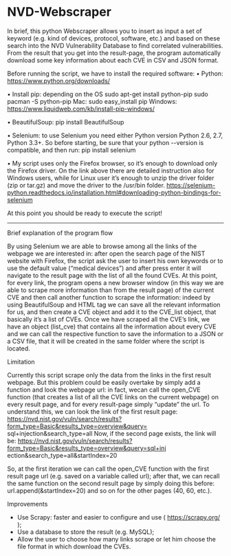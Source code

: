# NVD-Webscraper

In brief, this python Webscraper allows you to insert as input a set of keyword (e.g. kind of devices, protocol, software, etc.) and based on these search into the NVD Vulnerability Database to find correlated vulnerabilities.
From the result that you get into the result-page, the program automatically download some key information about each CVE in CSV and JSON format.

Before running the script, we have to install the required software:
  • Python: https://www.python.org/downloads/

  • Install pip: depending on the OS
      sudo apt-get install python-pip
      sudo pacman -S python-pip
      Mac: sudo easy_install pip
      Windows: https://www.liquidweb.com/kb/install-pip-windows/
      
  • BeautifulSoup: pip install BeautifulSoup
  
  • Selenium: to use Selenium you need either Python version Python 2.6, 2.7, Python 3.3+. So
    before starting, be sure that your python --version is compatible, and then run:
      pip install selenium

  • My script uses only the Firefox browser, so it’s enough to download only the Firefox driver.
  On the link above there are detailed instruction also for Windows users, while for Linux
  user it’s enough to unzip the driver folder (zip or tar.gz) and move the driver to the /usr/bin
  folder.
https://selenium-python.readthedocs.io/installation.html#downloading-python-bindings-for-selenium

At this point you should be ready to execute the script!

---------------------------------------------

Brief explanation of the program flow

By using Selenium we are able to browse among all the links of the webpage we are interested in: after open the search page of the NIST website with Firefox, the script ask the user to insert his own keywords or to use the default value (“medical devices”) and after press enter it will navigate to the result page with the list of all the found CVEs.
At this point, for every link, the program opens a new browser window (in this way we are able to scrape more information than from the result page) of the current CVE and then call another function to scrape the information: indeed by using BeautifulSoup and HTML tag we can save all the relevant information for us, and then create a CVE object and add it to the CVE_list object, that basically it’s a list of CVEs.
Once we have scraped all the CVE’s link, we have an object (list_cve) that contains all the information about every CVE and we can call the respective function to save the information to a JSON or a CSV file, that it will be created in the same folder where the script is located.


Limitation

Currently this script scrape only the data from the links in the first result webpage. But this problem could be easily overtake by simply add a function and look the webpage url: in fact, wecan call the open_CVE function (that creates a list of all the CVE links on the current webpage) on every result page, and for every result-page simply “update” the url.
To understand this, we can look the link of the first result page:
https://nvd.nist.gov/vuln/search/results?form_type=Basic&results_type=overview&query=
sql+injection&search_type=all
Now, if the second page exists, the link will be:
https://nvd.nist.gov/vuln/search/results?form_type=Basic&results_type=overview&query=sql+inj
ection&search_type=all&startIndex=20

So, at the first iteration we can call the open_CVE function with the first result page url (e.g. saved on a variable called url); after that, we can recall the same function on the second result page by simply doing this before: url.append(&startIndex=20) and so on for the other pages (40, 60, etc.).


Improvements

  - Use Scrapy: faster and easier to configure and use ( https://scrapy.org/ );
  - Use a database to store the result (e.g. MySQL);
  - Allow the user to choose how many links scrape or let him choose the file format in which
    download the CVEs.



